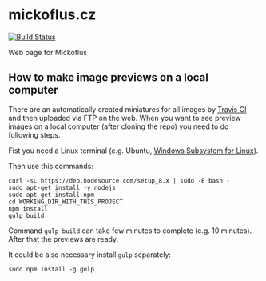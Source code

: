 # mickoflus.cz

[![Build Status](https://travis-ci.org/RoboticsBrno/mickoflus.cz.svg?branch=master)](https://travis-ci.org/RoboticsBrno/mickoflus.cz)

Web page for Míčkoflus

## How to make image previews on a local computer

There are an automatically created miniatures for all images by [Travis
CI](https://travis-ci.org/) and then uploaded via FTP on the web. When you
want to see preview images on a local computer (after cloning the repo) you need
to do following steps.


Fist you need a Linux terminal (e.g. Ubuntu, [Windows Subsystem for Linux](https://docs.microsoft.com/en-us/windows/wsl/install-win10)).

Then use this commands:
```
curl -sL https://deb.nodesource.com/setup_8.x | sudo -E bash -
sudo apt-get install -y nodejs
sudo apt-get install npm
cd WORKING_DIR_WITH_THIS_PROJECT
npm install
gulp build
```
Command `gulp build` can take few minutes to complete (e.g. 10 minutes). After
that the previews are ready.


It could be also necessary install `gulp` separately:

```
sudo npm install -g gulp
```